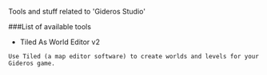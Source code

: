Tools and stuff related to 'Gideros Studio'

###List of available tools

* Tiled As World Editor v2
```
Use Tiled (a map editor software) to create worlds and levels for your Gideros game.
```